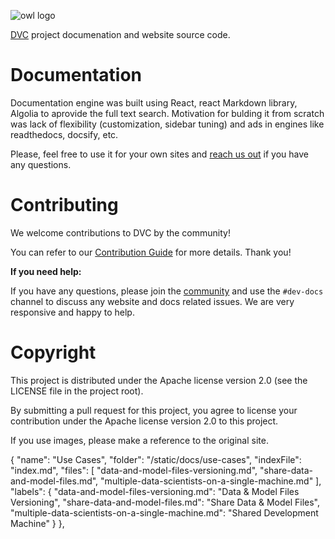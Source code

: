 ![owl logo](https://dvc.org/static/img/logo-github-readme.png)

[DVC](https://github.com/iterative/dvc) project documenation and website source
code.

# Documentation

Documentation engine was built using React, react Markdown library, Algolia to
aprovide the full text search. Motivation for bulding it from scratch was lack of
flexibility (customization, sidebar tuning) and ads in engines like
readthedocs, docsify, etc.

Please, feel free to use it for your own sites and
[reach us out](https://dvc.org/support) if you have any questions.

# Contributing

We welcome contributions to DVC by the community!

You can refer to our [Contribution
Guide](https://dvc.org/doc/user-guide/contributing-documentation/) for more
details. Thank you!

**If you need help:**

If you have any questions, please join the [community](https://dvc.org/chat)
and use the `#dev-docs` channel to discuss any website and docs related issues.
We are very responsive and happy to help.

# Copyright

This project is distributed under the Apache license version 2.0 (see the
LICENSE file in the project root).

By submitting a pull request for this project, you agree to license your
contribution under the Apache license version 2.0 to this project.

If you use images, please make a reference to the original site.

  {
    "name": "Use Cases",
    "folder": "/static/docs/use-cases",
    "indexFile": "index.md",
    "files": [
      "data-and-model-files-versioning.md",
      "share-data-and-model-files.md",
      "multiple-data-scientists-on-a-single-machine.md"
    ],
    "labels": {
      "data-and-model-files-versioning.md": "Data & Model Files Versioning",
      "share-data-and-model-files.md": "Share Data & Model Files",
      "multiple-data-scientists-on-a-single-machine.md": "Shared Development Machine"
    }
  },